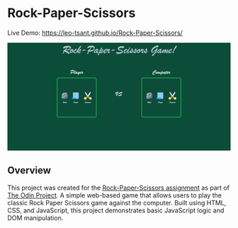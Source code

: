 # Rock-Paper-Scissors

Live Demo:
https://leo-tsant.github.io/Rock-Paper-Scissors/

![Project Screenshot](./images/rock-paper-scissors.png)

## Overview

This project was created for the [Rock-Paper-Scissors assignment](https://www.theodinproject.com/lessons/foundations-rock-paper-scissors) as part of [The Odin Project](https://www.theodinproject.com/). A simple web-based game that allows users to play the classic Rock Paper Scissors game against the computer. Built using HTML, CSS, and JavaScript, this project demonstrates basic JavaScript logic and DOM manipulation.
